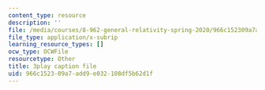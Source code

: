 ```yaml
---
content_type: resource
description: ''
file: /media/courses/8-962-general-relativity-spring-2020/966c152309a7add9e032108df5b62d1f_TiHHz3sKDbY.srt
file_type: application/x-subrip
learning_resource_types: []
ocw_type: OCWFile
resourcetype: Other
title: 3play caption file
uid: 966c1523-09a7-add9-e032-108df5b62d1f
---
```

